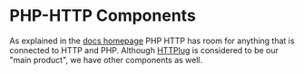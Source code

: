 # PHP-HTTP Components

As explained in the [docs homepage](index.md) PHP HTTP has room for anything that is connected to HTTP and PHP.
Although [HTTPlug](http://httplug.io) is considered to be our "main product", we have other components as well.
